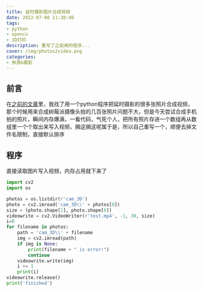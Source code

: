 ```yaml
---
title: 延时摄影图片合成视频
date: 2022-07-08 11:30:40
tags:
- python
- opencv
- 3D打印
description: 重写了之前用的程序...
cover: /img/photos2video.png
categories: 
- 旅游&摄影
---
```

## 前言
在[之前的文章](http://triority.cn/2022/05/17/arduino-voltmeter/#%E6%AF%8F%E5%B1%82%E7%85%A7%E7%89%87%E5%90%88%E6%88%90%E8%A7%86%E9%A2%91 "之前的文章")里，我找了用一个python程序把延时摄影的很多张照片合成视频，那个时候用来合成树莓派摄像头拍的几百张照片问题不大，但是今天尝试合成手机拍的照片，瞬间内存爆满，一看代码，气死个人，把所有照片存进一个数组再从数组里一个个取出来写入视频，搁这搁这呢属于是，所以自己重写一个，顺便去掉文件名限制，直接默认排序
## 程序
直接读取图片写入视频，内存占用就下来了
```python
import cv2
import os

photos = os.listdir(r'cam_3D')
photo = cv2.imread('cam_3D\\' + photos[0])
size = (photo.shape[1], photo.shape[0])
videowrite = cv2.VideoWriter(r'test.mp4', -1, 30, size)
i=0
for filename in photos:
    path = 'cam_3D\\' + filename
    img = cv2.imread(path)
    if img is None:
        print(filename + " is error!")
        continue
    videowrite.write(img)
    i += 1
    print(i)
videowrite.release()
print('finished')
```